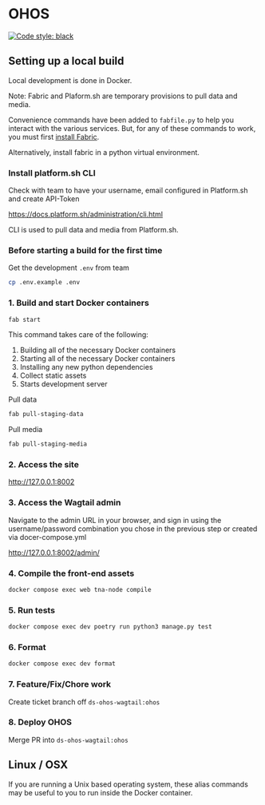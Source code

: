 # OHOS

[![Code style: black](https://img.shields.io/badge/code%20style-black-000000.svg)](https://github.com/psf/black)

## Setting up a local build

Local development is done in Docker.

Note: Fabric and Plaform.sh are temporary provisions to pull data and media.

Convenience commands have been added to `fabfile.py` to help you interact with the various services. But, for any of these commands to work, you must first [install Fabric](https://www.fabfile.org/installing.html).

Alternatively, install fabric in a python virtual environment.

### Install platform.sh CLI

Check with team to have your username, email configured in Platform.sh and create API-Token

https://docs.platform.sh/administration/cli.html

CLI is used to pull data and media from Platform.sh.

### Before starting a build for the first time

Get the development `.env` from team

```sh
cp .env.example .env
```

### 1. Build and start Docker containers

```sh
fab start
```

This command takes care of the following:

1. Building all of the necessary Docker containers
2. Starting all of the necessary Docker containers
3. Installing any new python dependencies
4. Collect static assets
5. Starts development server

Pull data

```sh
fab pull-staging-data
```

Pull media

```sh
fab pull-staging-media
```

### 2. Access the site

<http://127.0.0.1:8002>

### 3. Access the Wagtail admin

Navigate to the admin URL in your browser, and sign in using the username/password combination you chose in the previous step or created via docer-compose.yml

<http://127.0.0.1:8002/admin/>

### 4. Compile the front-end assets

```sh
docker compose exec web tna-node compile
```

### 5. Run tests

```sh
docker compose exec dev poetry run python3 manage.py test
```

### 6. Format

```sh
docker compose exec dev format
```

### 7. Feature/Fix/Chore work

Create ticket branch off `ds-ohos-wagtail:ohos`

### 8. Deploy OHOS

Merge PR into `ds-ohos-wagtail:ohos`

## Linux / OSX

If you are running a Unix based operating system, these alias commands may be useful to you to run inside the Docker container.
